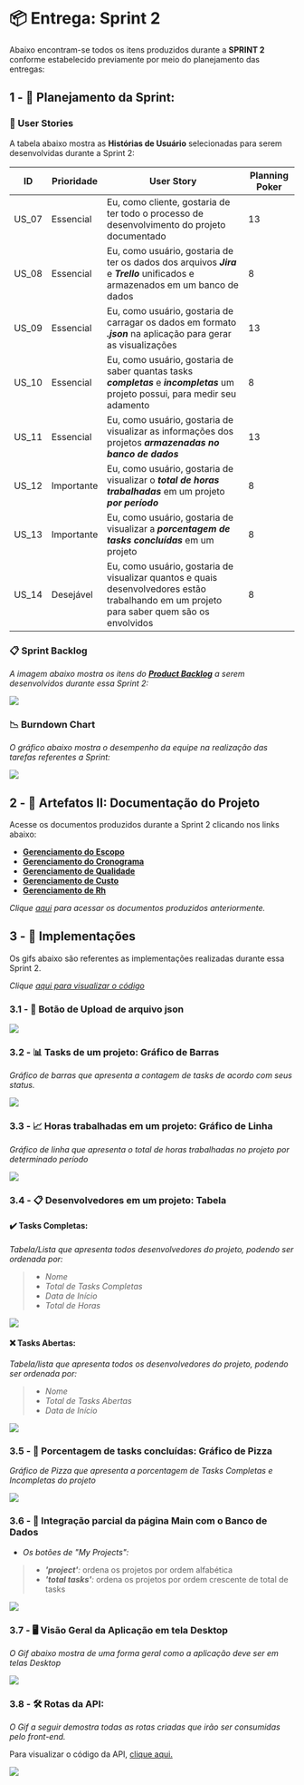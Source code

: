 # 📦 Entrega: __Sprint 2__

Abaixo encontram-se todos os itens produzidos durante a __SPRINT 2__ conforme estabelecido previamente por meio do planejamento das entregas: 

## 1 - 📅 Planejamento da Sprint:

### 📝 User Stories

A tabela abaixo mostra as __Histórias de Usuário__ selecionadas para serem desenvolvidas durante a Sprint 2:

| ID     | Prioridade | User Story                       | Planning Poker                                                 |
| -------| ---------- | -------------------------------- | -------------------------------------------------------------- | 
| US_07  | Essencial  | Eu, como cliente, gostaria de ter todo o processo de desenvolvimento do projeto documentado | 13 |
| US_08  | Essencial  | Eu, como usuário, gostaria de ter os dados dos arquivos *__Jira__* e *__Trello__* unificados e armazenados em um banco de dados | 8 |
| US_09  | Essencial  | Eu, como usuário, gostaria de carragar os dados em formato *__.json__* na aplicação para gerar as visualizações | 13 |
| US_10  | Essencial  | Eu, como usuário, gostaria de saber quantas tasks *__completas__* e *__incompletas__* um projeto possui, para medir seu adamento | 8 |
| US_11  | Essencial  | Eu, como usuário, gostaria de visualizar as informações dos projetos *__armazenadas no banco de dados__* | 13 |
| US_12  | Importante | Eu, como usuário, gostaria de visualizar o *__total de horas trabalhadas__* em um projeto *__por período__* | 8 |
| US_13  | Importante | Eu, como usuário, gostaria de visualizar a *__porcentagem de tasks concluídas__* em um projeto | 8 |
| US_14  | Desejável  | Eu, como usuário, gostaria de visualizar quantos e quais desenvolvedores estão trabalhando em um projeto para saber quem são os envolvidos | 8 |

### 📋 Sprint Backlog

*A imagem abaixo mostra os itens do [__Product Backlog__](https://github.com/vinicius-hso/api-fatec-2s-gswatcher/blob/Sprint-1/documentation/%2303_backlog_v3.pdf) a serem desenvolvidos durante essa Sprint 2:*

![](https://github.com/vinicius-hso/api-fatec-2s-gswatcher/blob/Sprint-2/Images/sprint_2_backlog.png)

### 📉 Burndown Chart

*O gráfico abaixo mostra o desempenho da equipe na realização das tarefas referentes a Sprint:*

![](https://github.com/vinicius-hso/api-fatec-2s-gswatcher/blob/Sprint-2/Images/burndown_sprint2.png)

## 2 - 📂 Artefatos II: Documentação do Projeto

Acesse os documentos produzidos durante a Sprint 2 clicando nos links abaixo:

* [__Gerenciamento do Escopo__](https://github.com/vinicius-hso/api-fatec-2s-gswatcher/blob/Sprint-2/Documentation/Gerenciamento%20do%20Escopo.pdf)
* [__Gerenciamento do Cronograma__](https://github.com/vinicius-hso/api-fatec-2s-gswatcher/blob/Sprint-2/Documentation/Gerenciamento%20de%20Cronograma.pdf)
* [__Gerenciamento de Qualidade__](https://github.com/vinicius-hso/api-fatec-2s-gswatcher/blob/Sprint-2/Documentation/Gerenciamento%20de%20Qualidade.pdf)
* [__Gerenciamento de Custo__](https://github.com/vinicius-hso/api-fatec-2s-gswatcher/blob/Sprint-2/Documentation/Gerenciamento%20de%20Custo.pdf)
* [__Gerenciamento de Rh__](https://github.com/vinicius-hso/api-fatec-2s-gswatcher/blob/Sprint-2/Documentation/Gerenciamento%20de%20RH.pdf)

*Clique [aqui](https://github.com/vinicius-hso/api-fatec-2s-gswatcher/tree/Sprint-1#1----artefatos-documenta%C3%A7%C3%A3o-do-projeto) para acessar os documentos produzidos anteriormente.*

## 3 - 💫 Implementações

Os gifs abaixo são referentes as implementações realizadas durante essa Sprint 2.

*Clique [aqui para visualizar o código](https://github.com/vinicius-hso/api-fatec-2s-gswatcher/tree/Sprint-2/GSW_integrado/gswatcher)*

### 3.1 - 🔘 Botão de Upload de arquivo json

![](https://github.com/vinicius-hso/api-fatec-2s-gswatcher/blob/Sprint-2/Images/upload_button_mobile.gif)


### 3.2 - 📊 Tasks de um projeto: Gráfico de Barras

*Gráfico de barras que apresenta a contagem de tasks de acordo com seus status.*

![](https://github.com/vinicius-hso/api-fatec-2s-gswatcher/blob/Sprint-2/Images/%2302_project_tasks_mobile.gif)

### 3.3 - 📈 Horas trabalhadas em um projeto: Gráfico de Linha

*Gráfico de linha que apresenta o total de horas trabalhadas no projeto por determinado período*

![](https://github.com/vinicius-hso/api-fatec-2s-gswatcher/blob/Sprint-2/Images/%2303_total_hours_mobile.gif)

### 3.4 - 📋 Desenvolvedores em um projeto: Tabela

#### ✔️ Tasks Completas:

*Tabela/Lista que apresenta todos desenvolvedores do projeto, podendo ser ordenada por:*
> * *Nome*
> * *Total de Tasks Completas*
> * *Data de Início*
> * *Total de Horas*

![](https://github.com/vinicius-hso/api-fatec-2s-gswatcher/blob/Sprint-2/Images/%2304_devs_completed_tasks_mobile.gif)

#### ❌ Tasks Abertas:

*Tabela/lista que apresenta todos os desenvolvedores do projeto, podendo ser ordenada por:*
> * *Nome*
> * *Total de Tasks Abertas*
> * *Data de Início*

![](https://github.com/vinicius-hso/api-fatec-2s-gswatcher/blob/Sprint-2/Images/%2305_devs_incompleted_tasks_mobile.gif)

### 3.5 - 🍕 Porcentagem de tasks concluídas: Gráfico de Pizza

*Gráfico de Pizza que apresenta a porcentagem de Tasks Completas e Incompletas do projeto*

![](https://github.com/vinicius-hso/api-fatec-2s-gswatcher/blob/Sprint-2/Images/%2306_percentage_mobile.gif)

### 3.6 - 🔗 Integração parcial da página Main com o Banco de Dados

* *Os botões de "My Projects":*
> * *__'project'__:* ordena os projetos por ordem alfabética
> * *__'total tasks'__:* ordena os projetos por ordem crescente de total de tasks

![](https://github.com/vinicius-hso/api-fatec-2s-gswatcher/blob/Sprint-2/Images/%2301_mainMobile.gif)

### 3.7 - 🖥️ Visão Geral da Aplicação em tela Desktop

*O Gif abaixo mostra de uma forma geral como a aplicação deve ser em telas Desktop*

![](https://github.com/vinicius-hso/api-fatec-2s-gswatcher/blob/Sprint-2/Images/geral_desktop.gif)

### 3.8 - :hammer_and_wrench: Rotas da API:

*O Gif a seguir demostra todas as rotas criadas que irão ser consumidas pelo front-end.*

Para visualizar o código da API, [clique aqui.](https://github.com/vinicius-hso/api-fatec-2s-gswatcher/tree/Sprint-2/GSW_integrado/Nodejs)

![](https://github.com/vinicius-hso/api-fatec-2s-gswatcher/blob/Sprint-2/Images/Gif_API.gif)
